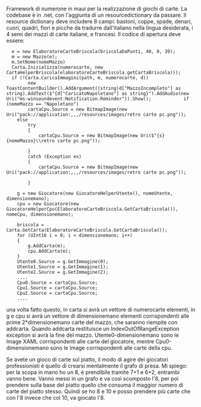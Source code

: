 Framework di numerone in maui per la realizzazione di giochi di carte.
La codebase è in .net, con l'aggiunta di un resourcedictionary da passare.
Il resource dictionary deve includere 8 campi: bastoni, coppe, spade, denari, cuori, quadri, fiori e picche da tradurre dall'italiano nella lingua desiderata, i 4 semi dei mazzi di carte italiane, e francesi.
Il codice di apertura deve essere:

      e = new ElaboratoreCarteBriscola(briscolaDaPunti, 40, 0, 39);
      m = new Mazzo(e);
      m.SetNome(nomeMazzo)
      Carta.Inizializza(numerocarte, new CartaHelperBriscola(elaboratoreCarteBriscola.getCartaBriscola)));
      if (!Carta.CaricaImmagini(path, m, numerocarte, d))
            new ToastContentBuilder().AddArgument((string)d["MazzoIncompleto"] as string).AddText($"{d["CaricatoNapoletano"] as string}").AddAudio(new Uri("ms-winsoundevent:Notification.Reminder")).Show();            if (nomeMazzo == "Napoletano")
            cartaCpu.Source = new BitmapImage(new Uri("pack://application:,,,/resources/images/retro carte pc.png"));
        else
            try
            {
                cartaCpu.Source = new BitmapImage(new Uri($"{s}{nomeMazzo}\\retro carte pc.png"));

            }
            catch (Exception ex)
            {
                cartaCpu.Source = new BitmapImage(new Uri("pack://application:,,,/resources/images/retro carte pc.png"));

            }

        g = new Giocatore(new GiocatoreHelperUtente(), nomeUtente, dimensionemano);
        cpu = new Giocatore(new GiocatoreHelperCpu(ElaboratoreCarteBriscola.GetCartaBriscola()), nomeCpu, dimensionemano);

        briscola = Carta.GetCarta(ElaboratoreCarteBriscola.GetCartaBriscola());
        for (UInt16 i = 0; i < dimensionemano; i++)
        {
            g.AddCarta(m);
            cpu.AddCarta(m);
        }
        Utente0.Source = g.GetImmagine(0);
        Utente1.Source = g.GetImmagine(1);
        Utente2.Source = g.GetImmagine(2);
        ....
        Cpu0.Source = cartaCpu.Source;
        Cpu1.Source = cartaCpu.Source;
        Cpu2.Source = cartaCpu.Source;
        ....

una volta fatto questo, in carta si avrà un vettore di numerocarte elementi, in g e cpu si avrà un vettore di dimensionemano elementi corrispondenti alle prime 2*dimensionemano carte del mazzo, 
che saranno riempite con addcarta.
Quando addcarta restituisce un IndexOutOfRangeException exception si avrà la fine del mazzo.
Utente0-dimensionemano sono le Image XAML corrispondenti alle carte del giocatore, mentre Cpu0-dimensionemano sono le Image corrispondenti alle carte della cpu.

Se avete un gioco di carte sul piatto, il modo di agire dei giocatori professionisti è quello di crearsi mentalmente il grafo di presa. Mi spiego: per la scopa in mano ho un 8, è prendibile tramite 7+1 e 6+2, entrambi vanno bene. Vanno messi in un grafo e va così scomposto l'8, per poi prendere sulla base del piatto quello che consuma il maggior numero di carte del piatto stesso. Quindi se ho 8 e 10 e posso prendere più carte che con l'8 invece che col 10, va giocato l'8.
